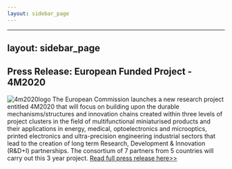 ```yaml
---
layout: sidebar_page
---
```


---
layout: sidebar_page
---

## Press Release: European Funded Project - 4M2020

![4m2020logo](/4m-association/assets/images/4m2020logo.png)
The European Commission launches a new research project entitled 4M2020 that will focus on building upon the durable mechanisms/structures and innovation chains created within three levels of project clusters in the field of multifunctional miniaturised products and their applications in energy, medical, optoelectronics and microoptics, printed electronics and ultra-precision engineering industrial sectors that lead to the creation of long term Research, Development & Innovation (R&D+I) partnerships. The consortium of 7 partners from 5 countries will carry out this 3 year project. [Read full press release here>>](/4m-association/assets/files/4M2020_Launch-Press-Release.pdf)
